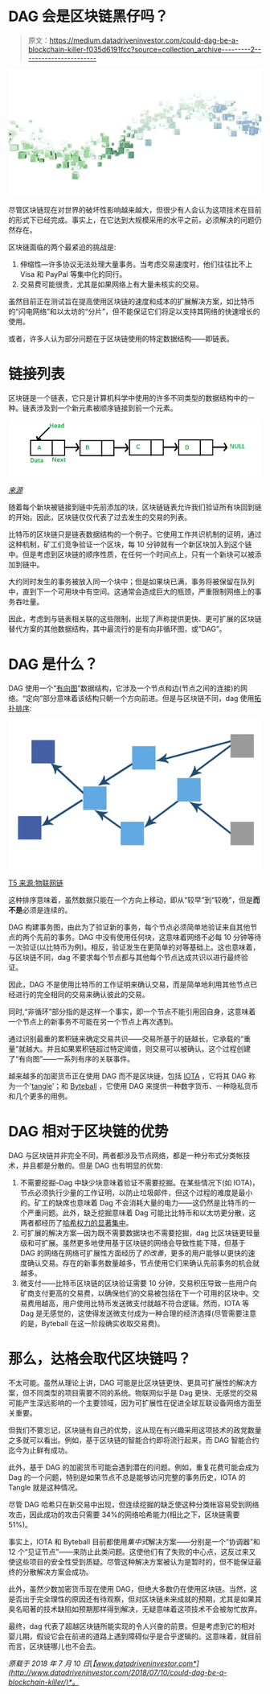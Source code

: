 # DAG 会是区块链黑仔吗？

> 原文：<https://medium.datadriveninvestor.com/could-dag-be-a-blockchain-killer-f035d6191fcc?source=collection_archive---------2----------------------->

![](img/d8293bf5fe5d69f86b004b6799509de8.png)

尽管区块链现在对世界的破坏性影响越来越大，但很少有人会认为这项技术在目前的形式下已经完成。事实上，在它达到大规模采用的水平之前，必须解决的问题仍然存在。

区块链面临的两个最紧迫的挑战是:

1.  伸缩性—许多协议无法处理大量事务。当考虑交易速度时，他们往往比不上 Visa 和 PayPal 等集中化的同行。
2.  交易费可能很贵，尤其是如果网络上有大量未核实的交易。

虽然目前正在测试旨在提高使用区块链的速度和成本的扩展解决方案，如比特币的“闪电网络”和以太坊的“分片”，但不能保证它们将足以支持其网络的快速增长的使用。

或者，许多人认为部分问题在于区块链使用的特定数据结构——即链表。

# 链接列表

区块链是一个链表，它只是计算机科学中使用的许多不同类型的数据结构中的一种。链表涉及到一个新元素被顺序链接到前一个元素。

![](img/8ea0dc539bf2075b12b98b4cc3fcac30.png)

[*来源*](https://www.geeksforgeeks.org/linked-list-set-1-introduction/)

随着每个新块被链接到链中先前添加的块，区块链链表允许我们验证所有块回到链的开始。因此，区块链仅仅代表了过去发生的交易的列表。

比特币的区块链只是链表数据结构的一个例子。它使用工作共识机制的证明，通过这种机制，矿工们竞争验证一个区块，每 10 分钟就有一个新区块加入到这个链中。但是考虑到区块链的顺序性质，在任何一个时间点上，只有一个新块可以被添加到链中。

大约同时发生的事务被放入同一个块中；但是如果块已满，事务将被保留在队列中，直到下一个可用块中有空间。这通常会造成巨大的瓶颈，严重限制网络上的事务吞吐量。

因此，考虑到与链表相关联的这些限制，出现了声称提供更快、更可扩展的区块链替代方案的其他数据结构，其中最流行的是有向非循环图，或“DAG”。

# DAG 是什么？

DAG 使用一个“[有向图](https://en.wikipedia.org/wiki/Directed_graph)”数据结构，它涉及一个节点和边(节点之间的连接)的网络。“定向”部分意味着该结构只朝一个方向前进。但是与区块链不同，dag 使用[拓扑排序](https://en.wikipedia.org/wiki/Topological_sorting):

![](img/70ceae07a50faaebb29bb90348630658.png)

[T5 来源:物联网链 ](https://iotchain.io/whitepaper/ITCWHITEPAPER.pdf)

这种排序意味着，虽然数据只能在一个方向上移动，即从“较早”到“较晚”，但是**而不是**必须是连续的。

DAG 构建事务图，由此为了验证新的事务，每个节点必须简单地验证来自其他节点的两个先前的事务。DAG 中没有使用任何块，这意味着网络不必每 10 分钟等待一次验证(以比特币为例)。相反，验证发生在更简单的对等基础上。这也意味着，与区块链不同，dag 不要求每个节点都与其他每个节点达成共识以进行最终验证。

因此，DAG 不是使用比特币的工作证明来确认交易，而是简单地利用其他节点已经进行的完全相同的交易来确认彼此的交易。

同时,“非循环”部分指的是这样一个事实，即一个节点不能引用回自身，这意味着一个节点上的新事务不可能在另一个节点上再次遇到。

通过识别最重的累积链来确定交易共识——交易所基于的链越长，它承载的“重量”就越大。并且如果累积链超过特定阈值，则交易可以被确认。这个过程创建了“有向图”——一系列有序的关联事件。

越来越多的加密货币正在使用 DAG 而不是区块链，包括 [IOTA](https://www.iota.org/) ，它将其 DAG 称为一个'[tangle](https://blog.iota.org/the-tangle-an-illustrated-introduction-4d5eae6fe8d4)'；和 [Byteball](https://byteball.org/) ，它使用 DAG 来提供一种数字货币、一种隐私货币和几个更多的用例。

# DAG 相对于区块链的优势

DAG 与区块链并非完全不同，两者都涉及节点网络，都是一种分布式分类帐技术，并且都是分散的。但是 DAG 也有明显的优势:

1.  不需要挖掘–Dag 中缺少块意味着验证不需要挖掘。在某些情况下(如 IOTA)，节点必须执行少量的工作证明，以防止垃圾邮件，但这个过程的难度是最小的。矿工的缺席也意味着 Dag 不会消耗大量的电力——这仍然是比特币的一个严重问题。此外，缺乏挖掘意味着 Dag 可能比比特币和以太坊更分散，这两者都经历了[哈希权力的显著集中](http://www.datadriveninvestor.com/2018/06/30/just-how-decentralized-are-cryptocurrencies/)。
2.  可扩展的解决方案—因为既不需要数据块也不需要挖掘，dag 比区块链更轻量级和可扩展。虽然更多地使用基于区块链的网络会导致性能下降，但基于 DAG 的网络在网络可扩展性方面经历了*的改善*，更多的用户能够以更快的速度确认交易。存在的新事务数量越多，节点使用它们来确认先前事务的机会就越多。
3.  微支付——比特币区块链的区块验证需要 10 分钟，交易积压导致一些用户向矿商支付更高的交易费，以确保他们的交易被包括在下一个可用的区块中。交易费用越高，用户使用比特币发送微支付就越不符合逻辑。然而，IOTA 等 Dag 是无感觉的，这使得发送微支付成为一种合理的经济选择(尽管需要注意的是，Byteball 在这一阶段确实收取交易费)。

# 那么，达格会取代区块链吗？

不太可能。虽然从理论上讲，DAG 可能是比区块链更快、更具可扩展性的解决方案，但不同类型的项目需要不同的系统。物联网似乎是 Dag 更快、无感觉的交易可能产生深远影响的一个主要领域，因为可扩展性在促进全球互联设备网络方面至关重要。

但我们不要忘记，区块链有自己的优势，这从现在有兴趣采用这项技术的政党数量之多就可以看出。例如，基于区块链的智能合约即将流行起来，而 DAG 智能合约迄今为止鲜有成功。

此外，基于 DAG 的加密货币可能会遇到潜在的问题。例如，重复花费可能会成为 Dag 的一个问题，特别是如果节点不总是能够访问完整的事务历史，IOTA 的 Tangle 就是这种情况。

尽管 DAG 哈希只在新交易中出现，但连续挖掘的缺乏使这种分类帐容易受到网络攻击，因此成功的攻击只需要 34%的网络哈希能力(相比之下，区块链需要 51%)。

事实上，IOTA 和 Byteball 目前都使用*集中式*解决方案——分别是一个“协调器”和 12 个“见证节点”——来防止此类问题。这使他们有了失败的中心点，这反过来又使这些项目的安全性受到质疑。尽管这种解决方案被认为是暂时的，但不能保证最终的分散解决方案会成功。

此外，虽然少数加密货币现在使用 DAG，但绝大多数仍在使用区块链。当然，这是否出于完全理性的原因还有待观察，但对区块链未来成就的预期，尤其是如果其臭名昭著的技术缺陷如预期那样得到解决，无疑意味着这项技术不会被匆忙放弃。

最终，dag 代表了超越区块链所能实现的令人兴奋的前景。但是考虑到它的相对婴儿期，假设它会在前进的道路上遇到障碍似乎是合乎逻辑的。这意味着，就目前而言，区块链哪儿也不会去。

*原载于 2018 年 7 月 10 日*[*【www.datadriveninvestor.com*](http://www.datadriveninvestor.com/2018/07/10/could-dag-be-a-blockchain-killer/)*。*